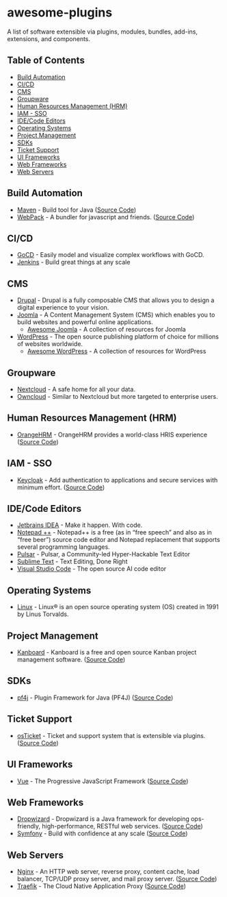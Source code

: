 # awesome-plugins
A list of software extensible via plugins, modules, bundles, add-ins, extensions, and components.

## Table of Contents

- [Build Automation](#build-automation)
- [CI/CD](#cicd)
- [CMS](#CMS)
- [Groupware](#Groupware)
- [Human Resources Management (HRM)](#human-resources-management-hrm)
- [IAM - SSO](#iam---sso)
- [IDE/Code Editors](#idecode-editors)
- [Operating Systems](#operating-systems)
- [Project Management](#project-management)
- [SDKs](#sdks)
- [Ticket Support](#ticket-support)
- [UI Frameworks](#ui-frameworks)
- [Web Frameworks](#web-frameworks)
- [Web Servers](#web-servers)

## Build Automation
- [Maven](https://maven.apache.org/) - Build tool for Java ([Source Code](https://github.com/apache/maven))
- [WebPack](https://webpack.js.org/) - A bundler for javascript and friends. ([Source Code](https://github.com/webpack/webpack))

## CI/CD
- [GoCD](https://www.gocd.org/) - Easily model and visualize complex workflows with GoCD.
- [Jenkins](https://github.com/jenkinsci/jenkins) - Build great things at any scale

## CMS
- [Drupal](https://github.com/drupal/drupal) - Drupal is a fully composable CMS that allows you to design a digital experience to your vision.
- [Joomla](https://github.com/joomla/joomla-cms) - A Content Management System (CMS) which enables you to build websites and powerful online applications.
  - [Awesome Joomla](https://github.com/rajnishmsrit/awesome-joomla?tab=readme-ov-file#development) - A collection of resources for Joomla
- [WordPress](https://github.com/WordPress/WordPress) - The open source publishing platform of choice for millions of websites worldwide.
  - [Awesome WordPress](https://github.com/miziomon/awesome-wordpress) - A collection of resources for WordPress 

## Groupware
- [Nextcloud](https://github.com/nextcloud) - A safe home for all your data.
- [Owncloud](https://github.com/owncloud) -  Similar to Nextcloud but more targeted to enterprise users.

## Human Resources Management (HRM)
- [OrangeHRM](https://www.orangehrm.com/) - OrangeHRM provides a world-class HRIS experience ([Source Code](https://github.com/orangehrm/orangehrm))

## IAM - SSO
- [Keycloak](https://www.keycloak.org/) - Add authentication to applications and secure services with minimum effort. ([Source Code](https://github.com/keycloak/keycloak))

## IDE/Code Editors
- [Jetbrains IDEA](https://www.jetbrains.com/ides/) - Make it happen. With code.
- [Notepad ++](https://github.com/notepad-plus-plus/notepad-plus-plus) - Notepad++ is a free (as in “free speech” and also as in “free beer”) source code editor and Notepad replacement that supports several programming languages.
- [Pulsar](https://github.com/pulsar-edit/pulsar) - Pulsar, a Community-led Hyper-Hackable Text Editor
- [Sublime Text](https://www.sublimetext.com/) - Text Editing, Done Right
- [Visual Studio Code](https://github.com/microsoft/vscode) - The open source AI code editor

## Operating Systems
- [Linux](https://github.com/torvalds/linux) - Linux® is an open source operating system (OS) created in 1991 by Linus Torvalds.

## Project Management
- [Kanboard](https://kanboard.org/) - Kanboard is a free and open source Kanban project management software. ([Source Code](https://github.com/kanboard/kanboard))

## SDKs
- [pf4j](https://pf4j.org/) - Plugin Framework for Java (PF4J) ([Source Code](https://github.com/pf4j/pf4j))

## Ticket Support
- [osTicket](https://osticket.com/) - Ticket and support system that is extensible via plugins. ([Source Code](https://github.com/osTicket/osTicket))

## UI Frameworks
- [Vue](https://vuejs.org/) - The Progressive JavaScript Framework ([Source Code](https://github.com/vuejs/core))

## Web Frameworks
- [Dropwizard](https://www.dropwizard.io/en/stable/) - Dropwizard is a Java framework for developing ops-friendly, high-performance, RESTful web services. ([Source Code](https://github.com/dropwizard/dropwizard))
- [Symfony](https://symfony.com/) - Build with confidence at any scale ([Source Code](https://github.com/symfony/symfony))

## Web Servers
- [Nginx](https://nginx.org/) - An HTTP web server, reverse proxy, content cache, load balancer, TCP/UDP proxy server, and mail proxy server. ([Source Code](https://github.com/nginx/nginx))
- [Traefik](https://traefik.io/) - The Cloud Native Application Proxy ([Source Code](https://github.com/traefik/traefik))
